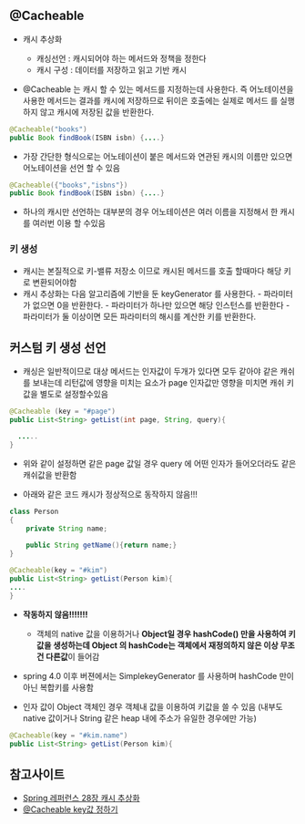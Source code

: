 ## @Cacheable
- 캐시 추상화 
    - 캐싱선언 : 캐시되어야 하는 메서드와 정책을 정한다
    - 캐시 구성 : 데이터를 저장하고 읽고 기반 캐시 
    
 
- @Cacheable 는 캐시 할 수 있는 메서드를 지정하는데 사용한다. 즉 어노테이션을 사용한 메서드는 결과를 캐시에 저장하므로 뒤이은 호출에는 실제로 메서드
를 실행하지 않고 캐시에 저장된 값을 반환한다.

~~~java
@Cacheable("books")
public Book findBook(ISBN isbn) {....}
~~~
- 가장 간단한 형식으로는 어노테이션이 붙은 메서드와 연관된 캐시의 이름만 있으면 어노테이션을 선언 할 수 있음


~~~java
@Cacheable({"books","isbns"})
public Book findBook(ISBN isbn) {....}
~~~
- 하나의 캐시만 선언하는 대부분의 경우 어노테이션은 여러 이름을 지정해서 한 캐시를 여러번 이용 할 수있음


### 키 생성
- 캐시는 본질적으로 키-밸류 저장소 이므로 캐시된 메서드를 호출 할때마다 해당 키로 변환되어야함
- 캐시 추상화는 다음 알고리즘에 기반을 둔 keyGenerator 를 사용한다.
      - 파라미터가 없으면 0을 반환한다.
      - 파라미터가 하나만 있으면 해당 인스턴스를 반환한다
      - 파라미터가 둘 이상이면 모든 파라미터의 해시를 계산한 키를 반환한다.
      
## 커스텀 키 생성 선언
- 캐싱은 일반적이므로 대상 메서드는 인자값이 두개가 있다면 모두 같아야 같은 캐쉬를 보내는데 리턴값에 영향을 미치는 요소가 page 인자값만 영향을 미치면
캐쉬 키 값을 별도로 설정할수있음

~~~ java
@Cacheable (key = "#page")
public List<String> getList(int page, String, query){

  .....
}
~~~    
- 위와 같이 설정하면 같은 page 값일 경우 query 에 어떤 인자가 들어오더라도 같은 캐쉬값을 반환함

- 아래와 같은 코드 캐시가 정상적으로 동작하지 않음!!!
~~~java
class Person
{
    private String name;
    
    public String getName(){return name;}
}

@Cacheable(key = "#kim")
public List<String> getList(Person kim){
....
}
~~~ 
- **작동하지 않음!!!!!!!**
   - 객체의 native 값을 이용하거나 **Object일 경우 hashCode() 만을 사용하여 키 값을 생성하는데 Object 의 hashCode는 객체에서 재정의하지 않은 이상
     무조건 다른값**이 들어감
- spring 4.0 이후 버젼에서는 SimplekeyGenerator 를 사용하며 hashCode 만이 아닌 복합키를 사용함

- 인자 값이 Object 객체인 경우 객체내 값을 이용하여 키값을 쓸 수 있음 (내부도 native 값이거나 String 같은 heap 내에 주소가 유일한 경우에만 가능)
~~~java
@Cacheable(key = "#kim.name")
public List<String> getList(Person kim){
~~~      
      

## 참고사이트
- [Spring 레퍼런스 28장 캐시 추상화](https://blog.outsider.ne.kr/1094)
- [@Cacheable key값 정하기](https://jistol.github.io/java/2017/02/09/springboot-cache-key/)